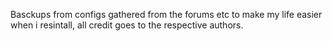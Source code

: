 Basckups from configs gathered from the forums etc to make my life easier when i resintall, all credit goes to 
the respective authors.
